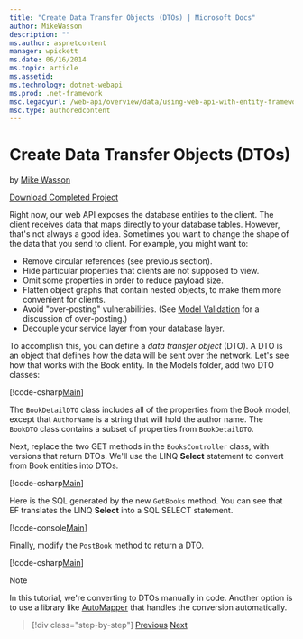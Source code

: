 ```yaml
---
title: "Create Data Transfer Objects (DTOs) | Microsoft Docs"
author: MikeWasson
description: ""
ms.author: aspnetcontent
manager: wpickett
ms.date: 06/16/2014
ms.topic: article
ms.assetid: 
ms.technology: dotnet-webapi
ms.prod: .net-framework
msc.legacyurl: /web-api/overview/data/using-web-api-with-entity-framework/part-5
msc.type: authoredcontent
---
```

Create Data Transfer Objects (DTOs)
====================
by [Mike Wasson](https://github.com/MikeWasson)

[Download Completed Project](https://github.com/MikeWasson/BookService)

Right now, our web API exposes the database entities to the client. The client receives data that maps directly to your database tables. However, that's not always a good idea. Sometimes you want to change the shape of the data that you send to client. For example, you might want to:

- Remove circular references (see previous section).
- Hide particular properties that clients are not supposed to view.
- Omit some properties in order to reduce payload size.
- Flatten object graphs that contain nested objects, to make them more convenient for clients.
- Avoid "over-posting" vulnerabilities. (See [Model Validation](../../formats-and-model-binding/model-validation-in-aspnet-web-api.md) for a discussion of over-posting.)
- Decouple your service layer from your database layer.

To accomplish this, you can define a *data transfer object* (DTO). A DTO is an object that defines how the data will be sent over the network. Let's see how that works with the Book entity. In the Models folder, add two DTO classes:

[!code-csharp[Main](part-5/samples/sample1.cs)]

The `BookDetailDTO` class includes all of the properties from the Book model, except that `AuthorName` is a string that will hold the author name. The `BookDTO` class contains a subset of properties from `BookDetailDTO`.

Next, replace the two GET methods in the `BooksController` class, with versions that return DTOs. We'll use the LINQ **Select** statement to convert from Book entities into DTOs.

[!code-csharp[Main](part-5/samples/sample2.cs)]

Here is the SQL generated by the new `GetBooks` method. You can see that EF translates the LINQ **Select** into a SQL SELECT statement.

[!code-console[Main](part-5/samples/sample3.cmd)]

Finally, modify the `PostBook` method to return a DTO.

[!code-csharp[Main](part-5/samples/sample4.cs)]

> [!NOTE]
> In this tutorial, we're converting to DTOs manually in code. Another option is to use a library like [AutoMapper](http://automapper.org/) that handles the conversion automatically.

>[!div class="step-by-step"]
[Previous](part-4.md)
[Next](part-6.md)